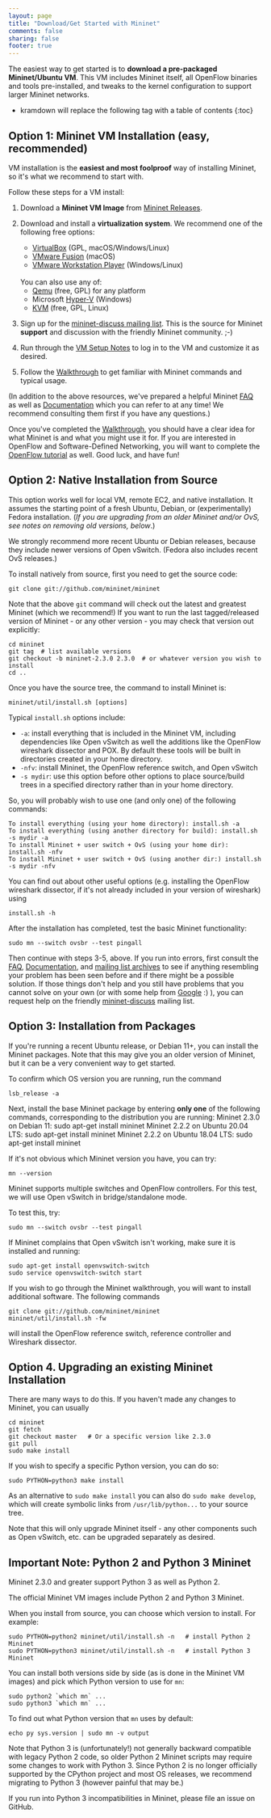 ```yaml
---
layout: page
title: "Download/Get Started with Mininet"
comments: false
sharing: false
footer: true
---
```

The easiest way to get started is to **download a pre-packaged Mininet/Ubuntu VM**. This VM includes Mininet itself, all OpenFlow binaries and tools pre-installed, and tweaks to the kernel configuration to support larger Mininet networks.

<!--
*(These instructions are for Mininet 2.2.0 - for earlier versions, go to the bottom of this page.)*
-->

* kramdown will replace the following tag with a table of contents
{:toc}

Option 1: Mininet VM Installation (easy, recommended)
-----------------------------------------------

VM installation is the **easiest and most foolproof** way of installing Mininet, so it's what we recommend to start with.

Follow these steps for a VM install:

1. Download a **Mininet VM Image** from [Mininet Releases](https://github.com/mininet/mininet/releases/).

2. Download and install a **virtualization system**. We recommend one of the following free options:

   - [VirtualBox](http://www.virtualbox.org/wiki/Downloads) (GPL, macOS/Windows/Linux)
   - [VMware Fusion](http://www.vmware.com/products/fusion) (macOS)
   - [VMware Workstation Player](http://www.vmware.com/products/workstation-player) (Windows/Linux)

   <br>
   You can also use any of:

   - [Qemu](http://qemu.org) (free, GPL) for any platform
   - Microsoft [Hyper-V](https://docs.microsoft.com/en-us/virtualization/hyper-v-on-windows/) (Windows)
   - [KVM](http://www.linux-kvm.org) (free, GPL, Linux)
   <p>

3. Sign up for the [mininet-discuss mailing list](https://mailman.stanford.edu/mailman/listinfo/mininet-discuss). This is the source for Mininet **support** and discussion with the friendly Mininet community. ;-)

4. Run through the [VM Setup Notes](/vm-setup-notes) to log in to the VM and customize it as desired.

5. Follow the [Walkthrough](/walkthrough) to get familiar with Mininet commands and typical usage.

(In addition to the above resources, we've prepared a helpful Mininet [FAQ](/faq) as well as [Documentation](/docs) which you can refer to at any time! We recommend consulting them first if you have any questions.)

Once you've completed the [Walkthrough](/walkthrough), you should have a clear idea for what Mininet is and what you might use it for. If you are interested in OpenFlow and Software-Defined Networking, you will want to complete the [OpenFlow tutorial](https://github.com/mininet/openflow-tutorial/wiki) as well. Good luck, and have fun!


Option 2: Native Installation from Source
-----------------------------------------

This option works well for local VM, remote EC2, and native installation.  It assumes the starting point of a fresh Ubuntu, Debian,  or (experimentally) Fedora installation. (*If you are upgrading from an older Mininet and/or OvS, see notes on removing old versions, below*.)

We strongly recommend more recent Ubuntu or Debian releases, because they include newer versions of Open vSwitch. (Fedora also includes recent OvS releases.)

To install natively from source, first you need to get the source code:

    git clone git://github.com/mininet/mininet

Note that the above `git` command will check out the latest and greatest Mininet
(which we recommend!) If you want to run the last tagged/released version of
Mininet - or any other version - you may check that version out explicitly:

    cd mininet
    git tag  # list available versions
    git checkout -b mininet-2.3.0 2.3.0  # or whatever version you wish to install
    cd ..

Once you have the source tree, the command to install Mininet is:

    mininet/util/install.sh [options]

Typical `install.sh` options include:

* `-a`: install everything that is included in the Mininet VM, including dependencies like Open vSwitch as well the additions like the OpenFlow wireshark dissector and POX. By default these tools will be built in directories created in your home directory. <br>
* `-nfv`: install Mininet, the OpenFlow reference switch, and Open vSwitch <br>
* `-s mydir`: use this option before other options to place source/build trees in a specified directory rather than in your home directory.

So, you will probably wish to use one (and only one) of the following commands:

    To install everything (using your home directory): install.sh -a
    To install everything (using another directory for build): install.sh -s mydir -a
    To install Mininet + user switch + OvS (using your home dir): install.sh -nfv
    To install Mininet + user switch + OvS (using another dir:) install.sh -s mydir -nfv

You can find out about other useful options (e.g. installing the OpenFlow wireshark dissector, if it's not already included in your version of wireshark) using

    install.sh -h

After the installation has completed, test the basic Mininet functionality:

    sudo mn --switch ovsbr --test pingall

Then continue with steps 3-5, above. If you run into errors, first consult the [FAQ](/faq), [Documentation](/docs), and [mailing list archives](https://mailman.stanford.edu/pipermail/mininet-discuss/) to see if anything resembling your problem has been seen before and if there might be a possible solution. If those things don't help and you still have problems that you cannot solve on your own (or with some help from [Google](http://google.com) :) ), you can request help on the friendly [mininet-discuss](https://mailman.stanford.edu/mailman/listinfo/mininet-discuss) mailing list.


Option 3: Installation from Packages
------------------------------------

If you're running a recent Ubuntu release, or Debian 11+, you can install the Mininet packages.
Note that this may give you an older version of Mininet, but it can be a very
convenient way to get started.

<!--
First, if you are upgrading or have upgraded from an earlier installation of Mininet (like 1.0) or a version of Open vSwitch which might have been compiled and stored in `/usr/local`, make sure you *remove any traces of earlier versions of Mininet and Open vSwitch from `/usr/local/`*:

    sudo rm -rf /usr/local/bin/mn /usr/local/bin/mnexec \
        /usr/local/lib/python*/*/*mininet* \
        /usr/local/bin/ovs-* /usr/local/sbin/ovs-*

-->

To confirm which OS version you are running, run the command

    lsb_release -a

Next, install the base Mininet package by entering **only one** of the following commands, corresponding to the distribution you are running:
    Mininet 2.3.0 on Debian 11: sudo apt-get install mininet
    Mininet 2.2.2 on Ubuntu 20.04 LTS: sudo apt-get install mininet
    Mininet 2.2.2 on Ubuntu 18.04 LTS: sudo apt-get install mininet
<!--
    Mininet 2.2.1 on Ubuntu 16.04 LTS: sudo apt-get install mininet
    Mininet 2.1.0 on Ubuntu 14.10: sudo apt-get install mininet
    Mininet 2.1.0 on Ubuntu 14.04: sudo apt-get install mininet
    Mininet 2.0.0 on Ubuntu 12.04: sudo apt-get install mininet/precise-backports
(Note: Ubuntu 12.10 also has a Mininet 2.0.0d3 package, but you will want to install the one from quantal-backports, which is Mininet 2.0.0.)

After this completes, you should deactivate `openvswitch-controller` if it is installed and/or running:

    sudo service openvswitch-controller stop
    sudo update-rc.d openvswitch-controller disable

-->

If it's not obvious which Mininet version you have, you can try:

    mn --version

Mininet supports multiple switches and OpenFlow controllers. For this test, we will use Open vSwitch in bridge/standalone mode.

To test this, try:

    sudo mn --switch ovsbr --test pingall

If Mininet complains that Open vSwitch isn't working, make sure it is installed and running:

    sudo apt-get install openvswitch-switch
    sudo service openvswitch-switch start

If you wish to go through the Mininet walkthrough, you will want to install additional software. The following commands

    git clone git://github.com/mininet/mininet
    mininet/util/install.sh -fw

will install the OpenFlow reference switch, reference controller and Wireshark dissector.


Option 4. Upgrading an existing Mininet Installation
----------------------------------------------------

There are many ways to do this. If you haven't made any changes to
Mininet, you can usually

    cd mininet
    git fetch
    git checkout master   # Or a specific version like 2.3.0
    git pull
    sudo make install

If you wish to specify a specific Python version, you can do so:

    sudo PYTHON=python3 make install

As an alternative to `sudo make install` you can also do `sudo make develop`,
which will create symbolic links from `/usr/lib/python...` to your source tree.

Note that this will only upgrade Mininet itself - any other components such
as Open vSwitch, etc. can be upgraded separately as desired.


**Important Note**: Python 2 and Python 3 Mininet
----------------------------------------------

Mininet 2.3.0 and greater support Python 3 as well as Python 2.

The official Mininet VM images include Python 2 and Python 3 Mininet.

When you install from source, you can choose which version to install. For example:

    sudo PYTHON=python2 mininet/util/install.sh -n   # install Python 2 Mininet
    sudo PYTHON=python3 mininet/util/install.sh -n   # install Python 3 Mininet

You can install both versions side by side (as is done in the Mininet VM images) and pick which Python version to use for `mn`:

    sudo python2 `which mn` ...
    sudo python3 `which mn` ...

To find out what Python version that `mn` uses by default:

    echo py sys.version | sudo mn -v output

Note that Python 3 is (unfortunately!) not generally backward compatible with legacy Python 2 code,
so older Python 2 Mininet scripts may require some changes to work with Python 3. Since Python 2
is no longer officially supported by the CPython project and most OS releases, we recommend
migrating to Python 3 (however painful that may be.)

If you run into Python 3 incompatibilities in Mininet, please file an issue on GitHub.

<!--
(old) Mininet 1.0 Installation
------------------------------

You may be able to find a *very* old VM image on the [Old Mininet downloads](https://github.com/mininet/mininet/downloads/),
page, though we don't really recommend using it.

You can also use the archived `install-precise` branch to install Mininet 1.0 on Ubuntu 12.04:

    git clone git://github.com/mininet/mininet
    cd mininet
    git fetch
    git checkout -b install-precise origin/devel/install-precise
    util/install.sh -a

Make sure you are installing from the *install-precise* branch.
-->
